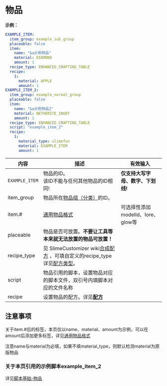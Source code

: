 # 物品

**示例：**
```yaml
EXAMPLE_ITEM:
  item_group: example_sub_group
  placeable: false
  item:
    name: "&a示例物品"
    material: DIAMOND
    amount: 1
  recipe_type: ENHANCED_CRAFTING_TABLE  
  recipe:
    1:
      material: APPLE
      amount: 1
EXAMPLE_ITEM_2:
  item_group: example_normal_group
  placeable: false
  item:
    name: "&a示例物品2"
    material: NETHERITE_INGOT
    amount: 1
  recipe_type: ENHANCED_CRAFTING_TABLE  
  script: "example_item_2"
  recipe:
    1:
      material_type: slimefun
      material: EXAMPLE_ITEM
      amount: 1
```
| 内容 | 描述 | 有效输入 |
| --- | ----------- | ----------------- |
| `EXAMPLE_ITEM` | 物品的ID。<br>该ID不能与任何其他物品的ID相同! | **仅支持大写字母、数字、下划线!** |
| item_group | 物品所在[物品组（分类）](groups.md)的ID。 |
| item.# | [通用物品格式](../format/universal-item-format.md)| 可选择性添加modelId、lore、glow等 |
| placeable | 物品是否可放置。**不要让工具等本来就无法放置的物品可放置！** |
| recipe_type | 见 SlimeCustomizer wiki[合成配方](https://slimefun-addons-wiki.guizhanss.cn/slime-customizer/Crafting-Recipe) ，可填自定义的recipe_type详见[配方类型](recipe_type.md)。 |
| script | 物品引用的脚本，设置物品对应的脚本文件，双引号内填脚本对应的文件名称 |
| recipe | 设置物品的配方。详见[**配方**](../format/recipe.md) |

## 注意事项

关于item.#后的标签，本页仅以name、material、amount为示例，可以在amount后添加更多标签，详见[通用物品格式](../format/universal-item-format.md)

注意name与material为必填，如果不填material_type，则默认检测material为原版物品

### 关于本页引用的示例脚本example_item_2
详见[脚本基础-物品](../scripts-basic/items.md)
